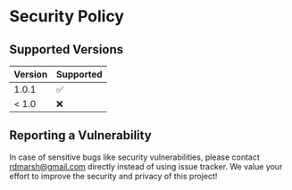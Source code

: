 # Security Policy

## Supported Versions

| Version | Supported          |
| ------- | ------------------ |
| 1.0.1   | :white_check_mark: |
| < 1.0   | :x:                |

## Reporting a Vulnerability

In case of sensitive bugs like security vulnerabilities, please contact
rdmarsh@gmail.com directly instead of using issue tracker. We value your effort
to improve the security and privacy of this project!

